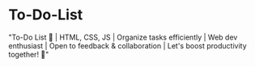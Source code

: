 # To-Do-List
"To-Do List 📝 | HTML, CSS, JS | Organize tasks efficiently | Web dev enthusiast | Open to feedback &amp; collaboration | Let's boost productivity together! 🚀"
